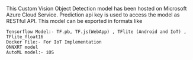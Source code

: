 

This Custom Vision Object Detection model has been hosted on Microsoft Azure Cloud Service. Prediction api key is used to access the model as RESTful API. This model can be exported in formats like

    Tensorflow Model:- TF.pb, TF.js(WebApp) , TFlite (Android and IoT) , TFlite_float16
    Docker File:- For IoT Implementation
    ONNXRT model
    AutoML model:- iOS

